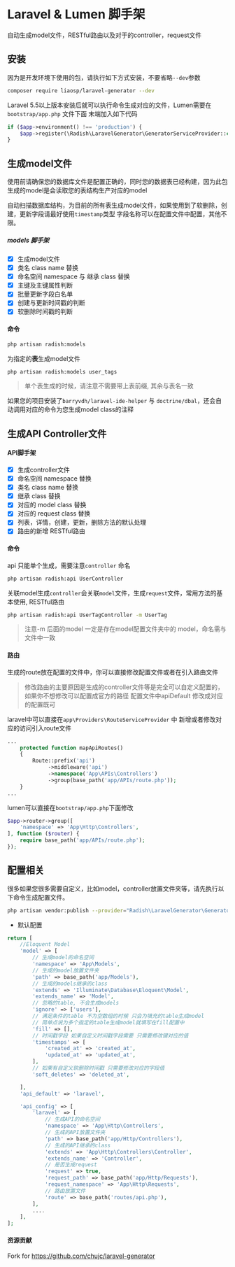 # Laravel & Lumen 脚手架

自动生成model文件，RESTful路由以及对于的controller，request文件

## 安装

因为是开发环境下使用的包，请执行如下方式安装，不要省略`--dev`参数
```bash
composer require liaosp/laravel-generator --dev
```
Laravel 5.5以上版本安装后就可以执行命令生成对应的文件，Lumen需要在`bootstrap/app.php` 文件下面 末端加入如下代码


```php
if ($app->environment() !== 'production') {
    $app->register(\Radish\LaravelGenerator\GeneratorServiceProvider::class);
}
```

## 生成model文件
使用前请确保您的数据库文件是配置正确的，同时您的数据表已经构建，因为此包生成的model是会读取您的表结构生产对应的model

自动扫描数据库结构，为目前的所有表生成model文件，如果使用到了软删除，创建，更新字段请最好使用`timestamp`类型 字段名称可以在配置文件中配置，其他不限。
##### models 脚手架
- [X] 生成model文件
- [X] 类名 class name 替换
- [X] 命名空间 namespace 与 继承 class 替换
- [X] 主键及主键属性判断
- [X] 批量更新字段白名单 
- [X] 创建与更新时间戳的判断
- [X] 软删除时间戳的判断 
#### 命令
```bash
php artisan radish:models
```
为指定的**表**生成model文件 
```bash
php artisan radish:models user_tags
```
> 单个表生成的时候，请注意不需要带上表前缀, 其余与表名一致

如果您的项目安装了`barryvdh/laravel-ide-helper` 与 `doctrine/dbal`，还会自动调用对应的命令为您生成model class的注释

## 生成API Controller文件

#### API脚手架
- [X] 生成controller文件
- [X] 命名空间 namespace 替换
- [X] 类名 class name 替换
- [X] 继承 class 替换
- [X] 对应的 model class 替换
- [X] 对应的 request class 替换
- [X] 列表，详情，创建，更新，删除方法的默认处理
- [X] 路由的新增 RESTful路由

#### 命令
api 只能单个生成，需要注意`controller` 命名
```bash
php artisan radish:api UserController
```
关联model生成`controller`会关联`model`文件，生成`request`文件，常用方法的基本使用, RESTful路由
```bash
php artisan radish:api UserTagController -m UserTag
```
> 注意-m 后面的model 一定是存在model配置文件夹中的 model，命名需与文件中一致

#### 路由
生成的route放在配置的文件中，你可以直接修改配置文件或者在引入路由文件
> 修改路由的主要原因是生成的controller文件等是完全可以自定义配置的，如果你不想修改可以配置成官方的路径 配置文件中apiDefault 修改成对应的配置既可

laravel中可以直接在`app\Providers\RouteServiceProvider` 中 新增或者修改对应的访问引入route文件
```php
...
    protected function mapApiRoutes()
    {
        Route::prefix('api')
             ->middleware('api')
             ->namespace('App\APIs\Controllers')
             ->group(base_path('app/APIs/route.php'));
    }
...
```

lumen可以直接在`bootstrap/app.php`下面修改
```php
$app->router->group([
    'namespace' => 'App\Http\Controllers',
], function ($router) {
    require base_path('app/APIs/route.php');
});
```


## 配置相关
很多如果您很多需要自定义，比如model，controller放置文件夹等，请先执行以下命令生成配置文件。

```bash
php artisan vendor:publish --provider="Radish\LaravelGenerator\GeneratorServiceProvider" --tag=config
```

- 默认配置
```php
return [
    //Eloquent Model
    'model' => [
        // 生成model的命名空间
        'namespace' => 'App\Models',
        // 生成的model放置文件夹
        'path' => base_path('app/Models'),
        // 生成的models继承的class
        'extends' => 'Illuminate\Database\Eloquent\Model',
        'extends_name' => 'Model',
        // 忽略的table, 不会生成models
        'ignore' => ['users'],
        // 满足条件的table 不为空数组的时候 只会为填充的table生成model
        // 简单点说为多个指定的table生成model就填写在fill配置中
        'fill' => [],
        // 时间戳字段 如果自定义时间戳字段需要 只需要修改键对应的值
        'timestamps' => [
            'created_at' => 'created_at',
            'updated_at' => 'updated_at',
        ],
        // 如果有自定义软删除时间戳 只需要修改对应的字段值
        'soft_deletes' => 'deleted_at',

    ],
    'api_default' => 'laravel',

    'api_config' => [
        'laravel' => [
            // 生成API的命名空间
            'namespace' => 'App\Http\Controllers',
            // 生成的API放置文件夹
            'path' => base_path('app/Http/Controllers'),
            // 生成的API继承的class
            'extends' => 'App\Http\Controllers\Controller',
            'extends_name' => 'Controller',
            // 是否生成request
            'request' => true,
            'request_path' => base_path('app/Http/Requests'),
            'request_namespace' => 'App\Http\Requests',
            // 路由放置文件
            'route' => base_path('routes/api.php'),
        ],
        ....
    ],
];
```

#### 资源贡献
Fork for 
https://github.com/chujc/laravel-generator
